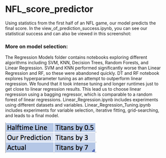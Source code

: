 # NFL_score_predictor
Using statistics from the first half of an NFL game, our model predicts the final score. In the view_of_prediction_success.ipynb, you can see our statistical success and can also be viewed in this screenshot:

### More on model selection:
The Regression Models folder contains notebooks exploring different algorithms including SVM, KNN, Decision Trees, Random Forests, and Linear Regression. SVM and KNN performed significantly worse than Linear Regression and RF, so these were abandoned quickly. DT and RF notebook explores hyperparameter tuning as an attempt to outperform linear regression. We found that it took intense tuning and longer runtimes just to get close to linear regression results. This lead us to choose linear regression using a bagging regressor, which is comparable to a random forest of linear regressions. Linear_Regression.ipynb includes experiments using different datasets and variables. Linear_Regression_Tuning.ipynb includes experiments for variable selection, iterative fitting, grid-searching, and leads to a final model.

![Alt text](images/titans_jags.png?raw=true "Title")
